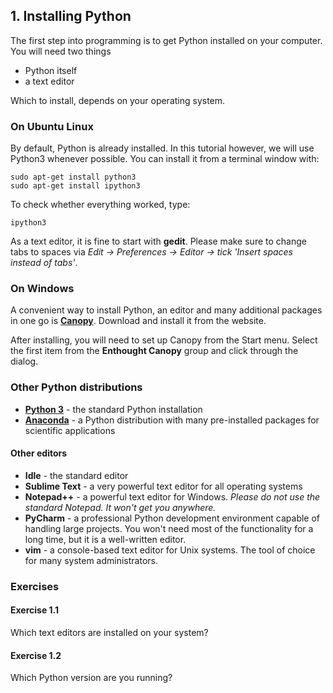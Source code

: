 
## 1. Installing Python

The first step into programming is to get Python installed on your computer. You will need two things

* Python itself
* a text editor

Which to install, depends on your operating system.

### On Ubuntu Linux

By default, Python is already installed. In this tutorial however, we will use Python3 whenever possible. You can install it from a terminal window with: 

    sudo apt-get install python3
    sudo apt-get install ipython3

To check whether everything worked, type:

    ipython3

As a text editor, it is fine to start with **gedit**. Please make sure to change tabs to spaces via *Edit -> Preferences -> Editor -> tick 'Insert spaces instead of tabs'*.

### On Windows

A convenient way to install Python, an editor and many additional packages in one go is [**Canopy**](https://www.enthought.com/products/canopy/). Download and install it from the website.

After installing, you will need to set up Canopy from the Start menu. Select the first item from the **Enthought Canopy** group and click through the dialog.

### Other Python distributions

* [**Python 3**](https://www.python.org/downloads/) - the standard Python installation
* [**Anaconda**](https://store.continuum.io/cshop/anaconda/) - a Python distribution with many pre-installed packages for scientific applications

#### Other editors

* **Idle** - the standard editor
* **Sublime Text** - a very powerful text editor for all operating systems
* **Notepad++** - a powerful text editor for Windows. *Please do not use the standard Notepad. It won't get you anywhere.*
* **PyCharm** - a professional Python development environment capable of handling large projects. You won't need most of the functionality for a long time, but it is a well-written editor.
* **vim** - a console-based text editor for Unix systems. The tool of choice for many system administrators.

### Exercises

#### Exercise 1.1

Which text editors are installed on your system?

#### Exercise 1.2

Which Python version are you running?
